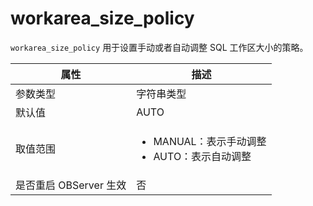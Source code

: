 workarea_size_policy 
=========================================

`workarea_size_policy` 用于设置手动或者自动调整 SQL 工作区大小的策略。


|      **属性**      |                                                        **描述**                                                         |
|------------------|-----------------------------------------------------------------------------------------------------------------------|
| 参数类型             | 字符串类型                                                                                                                 |
| 默认值              | AUTO                                                                                                                  |
| 取值范围             | <ul><li> MANUAL：表示手动调整 </li><li> AUTO：表示自动调整 </li></ul>   |
| 是否重启 OBServer 生效 | 否                                                                                                                     |


